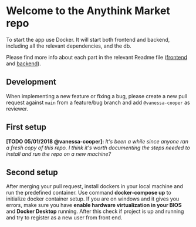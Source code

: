 # Welcome to the Anythink Market repo

To start the app use Docker. It will start both frontend and backend, including all the relevant dependencies, and the db.

Please find more info about each part in the relevant Readme file ([frontend](frontend/readme.md) and [backend](backend/README.md)).

## Development

When implementing a new feature or fixing a bug, please create a new pull request against `main` from a feature/bug branch and add `@vanessa-cooper` as reviewer.

## First setup

**[TODO 05/01/2018 @vanessa-cooper]:** _It's been a while since anyone ran a fresh copy of this repo. I think it's worth documenting the steps needed to install and run the repo on a new machine?_

## Second setup

After merging your pull request, install dockers in your local machine and run the predefined container.
Use command **docker-compose up** to initialize docker container setup.
If you are on windows and it gives you errors, make sure you have **enable hardware virtualization in your BIOS** and **Docker Desktop** running. 
After this check if project is up and running and try to register as a new user from front end.
